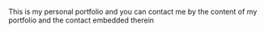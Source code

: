 This is my personal portfolio and you can contact me by the content of my portfolio and the contact embedded therein
